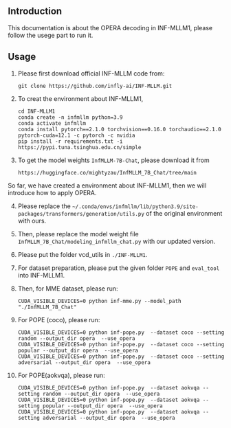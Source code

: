 ## Introduction

This documentation is about the OPERA decoding in INF-MLLM1, please follow the usege part to run it.

## Usage
1) Please first download official INF-MLLM code from:
   ```
   git clone https://github.com/infly-ai/INF-MLLM.git
   ```
2) To creat the environment about INF-MLLM1,
   ```
   cd INF-MLLM1
   conda create -n infmllm python=3.9
   conda activate infmllm
   conda install pytorch==2.1.0 torchvision==0.16.0 torchaudio==2.1.0 pytorch-cuda=12.1 -c pytorch -c nvidia
   pip install -r requirements.txt -i https://pypi.tuna.tsinghua.edu.cn/simple
   ```
3) To get the model weights ```InfMLLM-7B-Chat```, please download it from
   ```
   https://huggingface.co/mightyzau/InfMLLM_7B_Chat/tree/main
   ```
So far, we have created a environment about INF-MLLM1, then we will introduce how to apply OPERA.

4) Please replace the ```~/.conda/envs/infmllm/lib/python3.9/site-packages/transformers/generation/utils.py``` of the original environment with ours.

5) Then, please replace the model weight file ```InfMLLM_7B_Chat/modeling_infmllm_chat.py``` with our updated version.

6) Please put the folder vcd_utils in ```./INF-MLLM1```.

7) For dataset preparation, please put the given folder ```POPE``` and ```eval_tool``` into INF-MLLM1.

8) Then, for MME dataset, please run:
   ```
   CUDA_VISIBLE_DEVICES=0 python inf-mme.py --model_path "./InfMLLM_7B_Chat"
   ```

9) For POPE (coco), please run:
    ```
    CUDA_VISIBLE_DEVICES=0 python inf-pope.py  --dataset coco --setting random --output_dir opera  --use_opera
    CUDA_VISIBLE_DEVICES=0 python inf-pope.py  --dataset coco --setting popular --output_dir opera  --use_opera
    CUDA_VISIBLE_DEVICES=0 python inf-pope.py  --dataset coco --setting adversarial --output_dir opera  --use_opera 
    ```
10) For POPE(aokvqa), please run:
    ```
    CUDA_VISIBLE_DEVICES=0 python inf-pope.py  --dataset aokvqa --setting random --output_dir opera  --use_opera
    CUDA_VISIBLE_DEVICES=0 python inf-pope.py  --dataset aokvqa --setting popular --output_dir opera  --use_opera
    CUDA_VISIBLE_DEVICES=0 python inf-pope.py  --dataset aokvqa --setting adversarial --output_dir opera  --use_opera

    ```
